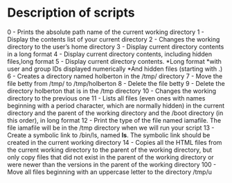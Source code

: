 # Description of scripts

 0 - Prints the absolute path name of the current working directory
 1 - Display the contents list of your current directory
 2 - Changes the working directory to the user’s home directory
 3 - Display current directory contents in a long format
 4 - Display current directory contents, including hidden files,long format
 5 - Display current directory contents.
  *Long format
  *with user and group IDs displayed numerically
  *And hidden files (starting with .)
 6 - Creates a directory named holberton in the /tmp/ directory
 7 - Move the file betty from /tmp/ to /tmp/holberton
 8 - Delete the file betty
 9 - Delete the directory holberton that is in the /tmp directory
 10 - Changes the working directory to the previous one
 11 - Lists all files (even ones with names beginning with a period character, which are normally hidden) in the current directory and the parent of the working directory and the /boot directory (in this order), in long format
 12 - Print the type of the file named iamafile. The file iamafile will be in the /tmp directory when we will run your script
 13 - Create a symbolic link to /bin/ls, named __ls__. The symbolic link should be created in the current working directory
 14 - Copies  all the HTML files from the current working directory to the parent of the working directory, but only copy files that did not exist in the parent of the working directory or were newer than the versions in the parent of the working directory
100 - Move all files beginning with an uppercase letter to the directory /tmp/u
